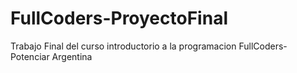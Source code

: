 # FullCoders-ProyectoFinal
 Trabajo Final del curso introductorio a la programacion FullCoders-Potenciar Argentina
